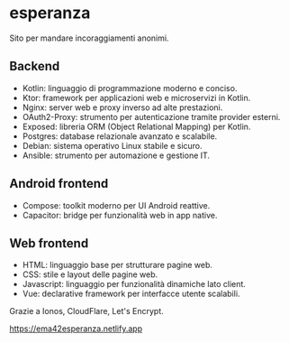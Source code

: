 # esperanza

Sito per mandare incoraggiamenti anonimi.

## Backend

- Kotlin: linguaggio di programmazione moderno e conciso.  
- Ktor: framework per applicazioni web e microservizi in Kotlin.  
- Nginx: server web e proxy inverso ad alte prestazioni.  
- OAuth2-Proxy: strumento per autenticazione tramite provider esterni.  
- Exposed: libreria ORM (Object Relational Mapping) per Kotlin.  
- Postgres: database relazionale avanzato e scalabile.  
- Debian: sistema operativo Linux stabile e sicuro.  
- Ansible: strumento per automazione e gestione IT.  

## Android frontend

- Compose: toolkit moderno per UI Android reattive.  
- Capacitor: bridge per funzionalità web in app native.  

## Web frontend

- HTML: linguaggio base per strutturare pagine web.  
- CSS: stile e layout delle pagine web.  
- Javascript: linguaggio per funzionalità dinamiche lato client.  
- Vue: declarative framework per interfacce utente scalabili.  

Grazie a Ionos, CloudFlare, Let's Encrypt.

https://ema42esperanza.netlify.app
